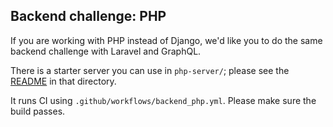## Backend challenge: PHP

If you are working with PHP instead of Django, we'd like you to do the same backend challenge with Laravel and GraphQL.

There is a starter server you can use in `php-server/`; please see the [README](php-server/README.md) in that directory.

It runs CI using `.github/workflows/backend_php.yml`. Please make sure the build passes.
